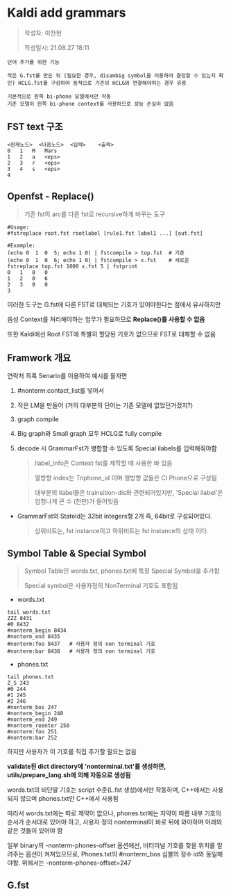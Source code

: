 # Kaldi add grammars

> 작성자: 이찬현
>
> 작성일시: 21.08.27 18:11



```
단어 추가를 위한 기능

작은 G.fst를 만든 뒤 (필요한 경우, disambig symbol을 이용하여 결정할 수 있는지 확인) HCLG.fst를 구성하여 동적으로 기존의 HCLG와 연결해야하는 경우 유용

기본적으로 왼쪽 bi-phone 모델에서만 작동
기존 모델이 왼쪽 bi-phone context를 사용하므로 성능 손실이 없음
```



## FST text 구조

```
<현재노드>	<다음노드>	<입력>	<출력>
0	1	M	Mars
1	2	a	<eps>
2	3	r	<eps>
3	4	s	<eps>
4
```





## Openfst - Replace()

> 기존 fst의 arc를 다른 fst로 recursive하게 바꾸는 도구

```shell
#Usage:
#fstreplace root.fst rootlabel [rule1.fst label1 ...] [out.fst]

#Example:
(echo 0  1  0  5; echo 1 0) | fstcompile > top.fst	# 기존
(echo 0  1  0  6; echo 1 0) | fstcompile > x.fst	# 새로운
fstreplace top.fst 1000 x.fst 5 | fstprint
0	1	0	0
1	2	0	6
2	3	0	0
3
```

이러한 도구는 G.fst에 다른 FST로 대체되는 기호가 있어야한다는 점에서 유사하지만

음성 Context를 처리해야하는 업무가 필요하므로 **Replace()를 사용할 수 없음**

또한 Kaldi에선 Root FST에 특별히 할당된 기호가 없으므로 FST로 대체할 수 없음



## Framwork 개요

연락처 목록 Senario를 이용하여 예시를 들자면

1. #nonterm:contact_list를 넣어서

2. 작은 LM을 만들어 (거의 대부분의 단어는 기존 모델에 없었던거겠지?)

3. graph compile

4. Big graph와 Small graph 모두 HCLG로 fully compile

5. decode 시 GrammarFst가 병합할 수 있도록 Special ilabels를 입력해줘야함

   > ilabel_info은 Context fst를 제작할 때 사용한 바 있음
   >
   > 열방향 index는 Triphone_id 이며 행방향 값들은 CI Phone으로 구성됨

   > 대부분의 ilabel들은 trainsition-dis와 관련되어있지만, 'Special ilabel'은 엄청나게 큰 수 (천만)가 들어잇음 



- GrammarFst의 StateId는 32bit integers형 2개 즉, 64bit로 구성되어있다.

  > 상위비트는, fst instance이고 하위비트는 fst instance의 상태 이다.



## Symbol Table & Special Symbol

> Symbol Table인 words.txt, phones.txt에 특정 Special Symbol을 추가함
>
> Special symbol은 사용자정의 NonTerminal 기호도 포함됨

- words.txt

```shell
tail words.txt 
ZZZ 8431 
#0 8432 
#nonterm_begin 8434 
#nonterm_end 8435 
#nonterm:foo 8437	# 사용자 정의 non terminal 기호 
#nonterm:bar 8438	# 사용자 정의 non terminal 기호
```

- phones.txt

```shell
tail phones.txt 
Z_S 243 
#0 244 
#1 245 
#2 246 
#nonterm_bos 247 
#nonterm_begin 248 
#nonterm_end 249 
#nonterm_reenter 250 
#nonterm:foo 251 
#nonterm:bar 252
```

하지만 사용자가 이 기호를 직접 추가할 필요는 없음

**validate된 dict directory에 'nonterminal.txt'를 생성하면, utils/prepare_lang.sh에 의해 자동으로 생성됨**



words.txt의 비단말 기호는 script 수준(L.fst 생성)에서만 작동하며, C++에서는 사용되지 않으며 phones.txt만 C++에서 사용됨

따라서 words.txt에는 따로 제약이 없으나, phones.txt에는 자약이 따름 내부 기호의 순서가 순서대로 있어야 하고, 사용자 정의 nonterminal이 바로 뒤에 와야하며 아래와 같은 것들이 있어야 함



일부 binary의 -nonterm-phones-offset 옵션에선, 비터미널 기호를 찾을 위치를 알려주는 옵션이 켜져있으므로, Phones.txt의 #nonterm_bos 심볼의 정수 id와 동일해야함. 위에서는 -nonterm-phones-offset=247



## G.fst
